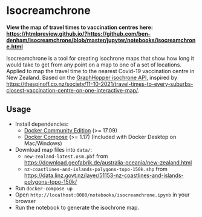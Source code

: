# Isocreamchrone

**View the map of travel times to vaccination centres here:
https://htmlpreview.github.io/?https://github.com/ben-denham/isocreamchrone/blob/master/jupyter/notebooks/isocreamchrone.html**

Isocreamchrone is a tool for creating isochrone maps that show how
long it would take to get from any point on a map to one of a set of
locations. Applied to map the travel time to the nearest Covid-19
vaccination centre in New Zealand. Based on the [GraphHopper isochrone
API](https://www.graphhopper.com/blog/2018/09/17/graphhopper-routing-engine-0-11-release-open-sourcing-the-isochrone-module/),
inspired by
https://thespinoff.co.nz/society/11-10-2021/travel-times-to-every-suburbs-closest-vaccination-centre-on-one-interactive-map/.

## Usage

* Install dependencies:
  * [Docker Community Edition](https://docs.docker.com/get-docker/) (>= 17.09)
  * [Docker Compose](https://docs.docker.com/compose/install/) (>=
    1.17) (Included with Docker Desktop on Mac/Windows)
* Download map files into `data/`:
  * `new-zealand-latest.osm.pbf` from
    https://download.geofabrik.de/australia-oceania/new-zealand.html
  * `nz-coastlines-and-islands-polygons-topo-150k.shp` from
    https://data.linz.govt.nz/layer/51153-nz-coastlines-and-islands-polygons-topo-150k/
* Run `docker-compose up`
* Open `http://localhost:8080/notebooks/isocreamchrone.ipynb` in your browser
* Run the notebook to generate the isochrone map.
